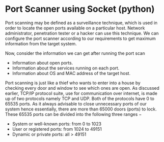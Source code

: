 # Port Scanner using Socket (python)

Port scanning may be defined as a surveillance technique, which is used in order to locate the open ports available on a particular host. Network administrator, penetration tester or a hacker can use this technique. We can configure the port scanner according to our requirements to get maximum information from the target system.

Now, consider the information we can get after running the port scan
- Information about open ports.
- Information about the services running on each port.
- Information about OS and MAC address of the target host.

Port scanning is just like a thief who wants to enter into a house by checking every door and window to see which ones are open. As discussed earlier, TCP/IP protocol suite, use for communication over internet, is made up of two protocols namely TCP and UDP. Both of the protocols have 0 to 65535 ports. As it always advisable to close unnecessary ports of our system hence essentially, there are more than 65000 doors (ports) to lock. These 65535 ports can be divided into the following three ranges −

- System or well-known ports: from 0 to 1023
- User or registered ports: from 1024 to 49151
- Dynamic or private ports: all > 49151
